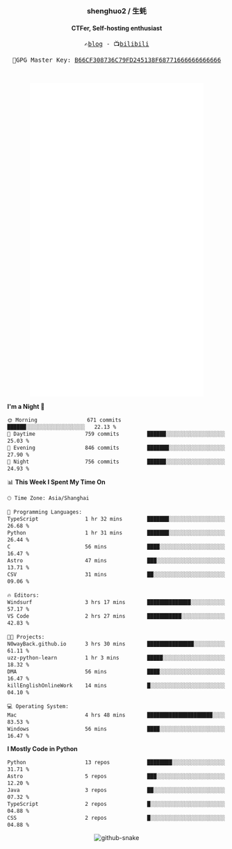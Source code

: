 <h3 align="center"> shenghuo2 / 生蚝 </h3>
<h4 align="center" >CTFer, Self-hosting enthusiast</h3>


<p align="center">
  <samp>
    ✍️<a href="https://blog.shenghuo2.top/">blog</a> -
    📺<a href="https://space.bilibili.com/85894935">bilibili</a>
  </samp>
</p>
<p align="center">
  <samp>
     🔐GPG Master Key: <a align="center" href="https://github.com/shenghuo2.gpg">B66CF308736C79FD245138F68771666666666666</a>
  </samp>
</p>
<br>
<p align="center">
  <a href="https://github.com/shenghuo2">
    <img width="400" align="top" src="https://github.com/shenghuo2/shenghuo2/blob/main/metrics.left.svg" />
  </a>
  <a href="https://github.com/shenghuo2">
    <img width="400" align="top" src="https://github.com/shenghuo2/shenghuo2/blob/main/metrics.right.svg" />
  </a>
</p>


<!--START_SECTION:waka-->
**I'm a Night 🦉** 

```text
🌞 Morning                671 commits         ██████░░░░░░░░░░░░░░░░░░░   22.13 % 
🌆 Daytime                759 commits         ██████░░░░░░░░░░░░░░░░░░░   25.03 % 
🌃 Evening                846 commits         ███████░░░░░░░░░░░░░░░░░░   27.90 % 
🌙 Night                  756 commits         ██████░░░░░░░░░░░░░░░░░░░   24.93 % 
```


📊 **This Week I Spent My Time On** 

```text
🕑︎ Time Zone: Asia/Shanghai

💬 Programming Languages: 
TypeScript               1 hr 32 mins        ███████░░░░░░░░░░░░░░░░░░   26.68 % 
Python                   1 hr 31 mins        ███████░░░░░░░░░░░░░░░░░░   26.44 % 
C                        56 mins             ████░░░░░░░░░░░░░░░░░░░░░   16.47 % 
Astro                    47 mins             ███░░░░░░░░░░░░░░░░░░░░░░   13.71 % 
CSV                      31 mins             ██░░░░░░░░░░░░░░░░░░░░░░░   09.06 % 

🔥 Editors: 
Windsurf                 3 hrs 17 mins       ██████████████░░░░░░░░░░░   57.17 % 
VS Code                  2 hrs 27 mins       ███████████░░░░░░░░░░░░░░   42.83 % 

🐱‍💻 Projects: 
N0wayBack.github.io      3 hrs 30 mins       ███████████████░░░░░░░░░░   61.11 % 
uzz-python-learn         1 hr 3 mins         █████░░░░░░░░░░░░░░░░░░░░   18.32 % 
DMA                      56 mins             ████░░░░░░░░░░░░░░░░░░░░░   16.47 % 
killEnglishOnlineWork    14 mins             █░░░░░░░░░░░░░░░░░░░░░░░░   04.10 % 

💻 Operating System: 
Mac                      4 hrs 48 mins       █████████████████████░░░░   83.53 % 
Windows                  56 mins             ████░░░░░░░░░░░░░░░░░░░░░   16.47 % 
```

**I Mostly Code in Python** 

```text
Python                   13 repos            ████████░░░░░░░░░░░░░░░░░   31.71 % 
Astro                    5 repos             ███░░░░░░░░░░░░░░░░░░░░░░   12.20 % 
Java                     3 repos             ██░░░░░░░░░░░░░░░░░░░░░░░   07.32 % 
TypeScript               2 repos             █░░░░░░░░░░░░░░░░░░░░░░░░   04.88 % 
CSS                      2 repos             █░░░░░░░░░░░░░░░░░░░░░░░░   04.88 % 
```




<!--END_SECTION:waka-->


<div align="center">
  <picture>
    <source media="(prefers-color-scheme: dark)" srcset="https://gist.githubusercontent.com/shenghuo2/bfce20b14ab0484cef03bae6e60e0b3a/raw/github-snake-dark.svg" />
    <source media="(prefers-color-scheme: light)" srcset="https://gist.githubusercontent.com/shenghuo2/bfce20b14ab0484cef03bae6e60e0b3a/raw/github-snake.svg" />
    <img alt="github-snake" src="https://gist.githubusercontent.com/shenghuo2/bfce20b14ab0484cef03bae6e60e0b3a/raw/github-snake.svg" />
  </picture>
</div>

<!--
**shenghuo2/shenghuo2** is a ✨ _special_ ✨ repository because its `README.md` (this file) appears on your GitHub profile.

Here are some ideas to get you started:

- 🔭 I’m currently working on ...
- 🌱 I’m currently learning ...
- 👯 I’m looking to collaborate on ...
- 🤔 I’m looking for help with ...
- 💬 Ask me about ...
- 📫 How to reach me: ...
- 😄 Pronouns: ...
- ⚡ Fun fact: ...
-->
